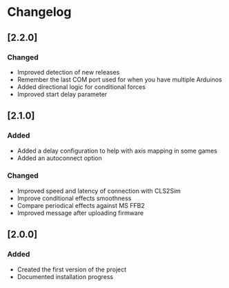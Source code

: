# Changelog

## [2.2.0]

### Changed
- Improved detection of new releases
- Remember the last COM port used for when you have multiple Arduinos
- Added directional logic for conditional forces
- Improved start delay parameter

## [2.1.0]

### Added
- Added a delay configuration to help with axis mapping in some games
- Added an autoconnect option

### Changed
- Improved speed and latency of connection with CLS2Sim
- Improve conditional effects smoothness
- Compare periodical effects against MS FFB2
- Improved message after uploading firmware

## [2.0.0]

### Added
- Created the first version of the project
- Documented installation progress
